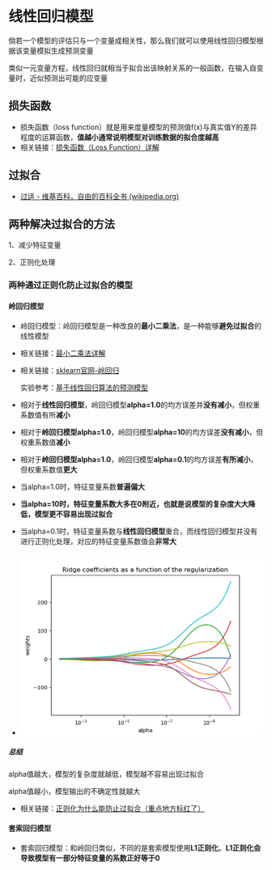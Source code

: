 # 线性回归模型

倘若一个模型的评估只与一个变量成相关性，那么我们就可以使用线性回归模型根据该变量模拟生成预测变量

类似一元变量方程，线性回归就相当于拟合出该映射关系的一般函数，在输入自变量时，近似预测出可能的应变量

## 损失函数

- 损失函数（loss function）就是用来度量模型的预测值f(x)与真实值Y的差异程度的运算函数，**值越小通常说明模型对训练数据的拟合度越高**
- 相关链接：[损失函数（Loss Function）详解](https://zhuanlan.zhihu.com/p/261059231)

## 过拟合

- [过适 - 维基百科，自由的百科全书 (wikipedia.org)](https://zh.wikipedia.org/zh-hans/過適)

## 两种解决过拟合的方法

1、减少特征变量

2、正则化处理

### 两种通过正则化防止过拟合的模型

#### 岭回归模型

- 岭回归模型：岭回归模型是一种改良的**最小二乘法**，是一种能够**避免过拟合**的线性模型

- 相关链接：[最小二乘法详解](https://zhuanlan.zhihu.com/p/38128785)

- 相关链接：[sklearn官网-岭回归](https://scikit-learn.org/stable/auto_examples/linear_model/plot_ridge_path.html)

  实验参考：[基于线性回归算法的预测模型](./4.基于线性回归算法的预测模型.jupyter)

- 相对于**线性回归模型**，岭回归模型**alpha=1.0**的均方误差并**没有减小**，但权重系数值有所**减小**

- 相对于**岭回归模型alpha=1.0**，岭回归模型**alpha=10**的均方误差**没有减小**，但权重系数值**减小**

- 相对于**岭回归模型alpha=1.0**，岭回归模型**alpha=0.1**的均方误差**有所减小**，但权重系数值**更大**

  

- 当alpha=1.0时，特征变量系数**普遍偏大**

- **当alpha=10时，特征变量系数大多在0附近，也就是说模型的复杂度大大降低，模型更不容易出现过拟合**

- 当alpha=0.1时，特征变量系数与**线性回归模型**重合，而线性回归模型并没有进行正则化处理，对应的特征变量系数值会**非常大**

- ![img](pics/%E7%BA%BF%E6%80%A7%E5%9B%9E%E5%BD%92%E6%A8%A1%E5%9E%8B/sphx_glr_plot_ridge_path_001.png)

##### 总结

alpha值越大，模型的复杂度就越低，模型越不容易出现过拟合

alpha值越小，模型输出的不确定性就越大

- 相关链接：[正则化为什么能防止过拟合（重点地方标红了）](https://www.cnblogs.com/alexanderkun/p/6922428.html)

#### 套索回归模型

- 套索回归模型：和岭回归类似，不同的是套索模型使用**L1正则化**。**L1正则化会导致模型有一部分特征变量的系数正好等于0**